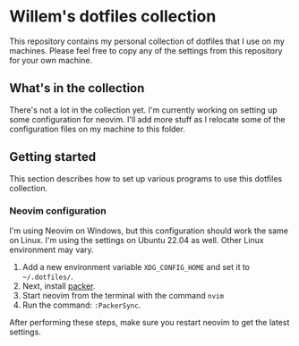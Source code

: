 # Willem's dotfiles collection

This repository contains my personal collection of dotfiles that I use on my machines. Please feel free to copy any of
the settings from this repository for your own machine. 

## What's in the collection 

There's not a lot in the collection yet. I'm currently working on setting up some configuration for neovim. I'll add
more stuff as I relocate some of the configuration files on my machine to this folder.

## Getting started

This section describes how to set up various programs to use this dotfiles collection.

### Neovim configuration

I'm using Neovim on Windows, but this configuration should work the same on Linux. I'm using the settings on Ubuntu
22.04 as well. Other Linux environment may vary.

1. Add a new environment variable `XDG_CONFIG_HOME` and set it to `~/.dotfiles/`. 
2. Next, install [packer](https://github.com/wbthomason/packer.nvim).
3. Start neovim from the terminal with the command `nvim`
4. Run the command: `:PackerSync`.

After performing these steps, make sure you restart neovim to get the latest settings.
